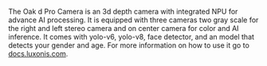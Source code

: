 The Oak d Pro Camera is an 3d depth camera with integrated NPU for advance AI processing. It is equipped with three cameras two gray scale for the right and left stereo camera and on center camera for color and AI inference. It comes with yolo-v6, yolo-v8, face detector, and an model that detects your gender and age. For more information on how to use it go to [docs.luxonis.com](https://docs.luxonis.com/).